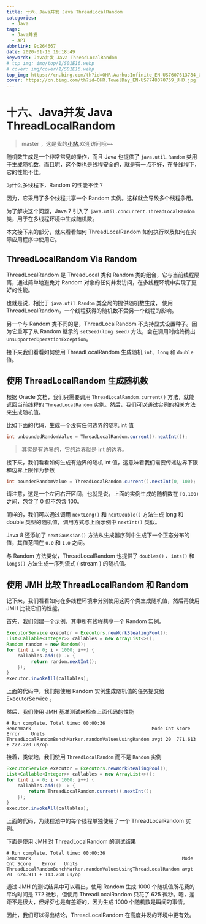 ```yaml
---
title: 十六、Java并发 Java ThreadLocalRandom
categories:
  - Java
tags:
  - Java并发
  - API
abbrlink: 9c264667
date: 2020-01-16 19:18:49
keywords: Java并发 Java ThreadLocalRandom
# top_img: img/top/1/S01E16.webp
# cover: img/cover/1/S01E16.webp
top_img: https://cn.bing.com/th?id=OHR.AarhusInfinite_EN-US7607613784_UHD.jpg
cover: https://cn.bing.com/th?id=OHR.TowelDay_EN-US7748070759_UHD.jpg
---
```

# 十六、Java并发 Java ThreadLocalRandom
> master ，这是我的[小站](https://www.tryrun.top),欢迎访问哦~~

随机数生成是一个非常常见的操作，而且 Java 也提供了 `java.util.Random` 类用于生成随机数，而且呢，这个类也是线程安全的，就是有一点不好，在多线程下，它的性能不佳。

为什么多线程下，Random 的性能不佳？

因为，它采用了多个线程共享一个 Random 实例。这样就会导致多个线程争用。

为了解决这个问题，Java 7 引入了 `java.util.concurrent.ThreadLocalRandom` 类，用于在多线程环境中生成随机数。

本文接下来的部分，就来看看如何 ThreadLocalRandom 如何执行以及如何在实际应用程序中使用它。

## ThreadLocalRandom Via Random

ThreadLocalRandom 是 ThreadLocal 类和 Random 类的组合，它与当前线程隔离，通过简单地避免对 Random 对象的任何并发访问，在多线程环境中实现了更好的性能。

也就是说，相比于 `java.util.Random` 类全局的提供随机数生成， 使用 ThreadLocalRandom，一个线程获得的随机数不受另一个线程的影响。

另一个与 Random 类不同的是，ThreadLocalRandom 不支持显式设置种子。因为它重写了从 Random 继承的 `setSeed(long seed)` 方法，会在调用时始终抛出 `UnsupportedOperationException`。

接下来我们看看如何使用 ThreadLocalRandom 生成随机 `int`、`long` 和 `double` 值。

## 使用 ThreadLocalRandom 生成随机数

根据 Oracle 文档，我们只需要调用 `ThreadLocalRandom.current()` 方法，就能返回当前线程的 `ThreadLocalRandom` 实例。然后，我们可以通过实例的相关方法来生成随机值。

比如下面的代码，生成一个没有任何边界的随机 int 值

```java
int unboundedRandomValue = ThreadLocalRandom.current().nextInt());
```

> 其实是有边界的，它的边界就是 int 的边界。

接下来，我们看看如何生成有边界的随机 int 值，这意味着我们需要传递边界下限和边界上限作为参数

```java
int boundedRandomValue = ThreadLocalRandom.current().nextInt(0, 100);
```

请注意，这是一个左闭右开区间，也就是说，上面的实例生成的随机数在 `[0,100)` 之间，包含了 0 但不包含 100。

同样的，我们可以通过调用 `nextLong()` 和 `nextDouble()` 方法生成 long 和 double 类型的随机值，调用方式与上面示例中 `nextInt()` 类似。

Java 8 还添加了 `nextGaussian()` 方法从生成器序列中生成下一个正态分布的值，其值范围在 `0.0` 和 `1.0` 之间。

与 Random 方法类似，ThreadLocalRandom 也提供了 `doubles()` 、`ints()` 和 `longs()` 方法生成一序列流式 ( stream ) 的随机值。

## 使用 JMH 比较 ThreadLocalRandom 和 Random

记下来，我们看看如何在多线程环境中分别使用这两个类生成随机值，然后再使用 JMH 比较它们的性能。

首先，我们创建一个示例，其中所有线程共享一个 Random 实例。

```java
ExecutorService executor = Executors.newWorkStealingPool();
List<Callable<Integer>> callables = new ArrayList<>();
Random random = new Random();
for (int i = 0; i < 1000; i++) {
    callables.add(() -> {
         return random.nextInt();
    });
}
executor.invokeAll(callables);
```

上面的代码中，我们把使用 Random 实例生成随机值的任务提交给 ExecutorService 。

然后，我们使用 JMH 基准测试来检查上面代码的性能

```
# Run complete. Total time: 00:00:36
Benchmark                                            Mode Cnt Score    Error    Units
ThreadLocalRandomBenchMarker.randomValuesUsingRandom avgt 20  771.613 ± 222.220 us/op
```

接着，类似地，我们使用 `ThreadLocalRandom` 而不是 `Random` 实例

```java
ExecutorService executor = Executors.newWorkStealingPool();
List<Callable<Integer>> callables = new ArrayList<>();
for (int i = 0; i < 1000; i++) {
    callables.add(() -> {
        return ThreadLocalRandom.current().nextInt();
    });
}
executor.invokeAll(callables);
```

上面的代码，为线程池中的每个线程单独使用了一个 ThreadLocalRandom 实例。

下面是使用 JMH 对 ThreadLocalRandom 的测试结果

```
# Run complete. Total time: 00:00:36
Benchmark                                                       Mode Cnt Score    Error   Units
ThreadLocalRandomBenchMarker.randomValuesUsingThreadLocalRandom avgt 20  624.911 ± 113.268 us/op
```

通过 JMH 的测试结果中可以看出，使用 Random 生成 1000 个随机值所花费的平均时间是 772 微秒，但使用 ThreadLocalRandom 只花了 625 微秒。嗯，差距不是很大，但好歹也是有差距的，因为生成 1000 个随机数是瞬间的事情。

因此，我们可以得出结论，ThreadLocalRandom 在高度并发的环境中更有效。